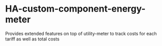 # HA-custom-component-energy-meter
Provides extended features on top of utility-meter to track costs for each tariff as well as total costs

